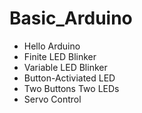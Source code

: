 # Basic_Arduino

* Hello Arduino
* Finite LED Blinker
* Variable LED Blinker
* Button-Activiated LED
* Two Buttons Two LEDs
* Servo Control

